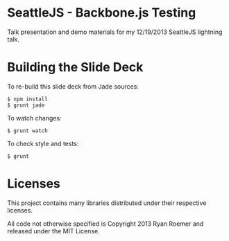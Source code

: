 SeattleJS - Backbone.js Testing
===============================

Talk presentation and demo materials for my 12/19/2013 SeattleJS lightning talk.

Building the Slide Deck
=======================

To re-build this slide deck from Jade sources:

    $ npm install
    $ grunt jade

To watch changes:

    $ grunt watch

To check style and tests:

    $ grunt


Licenses
========
This project contains many libraries distributed under their respective
licenses.

All code not otherwise specified is Copyright 2013 Ryan Roemer and
released under the MIT License.
